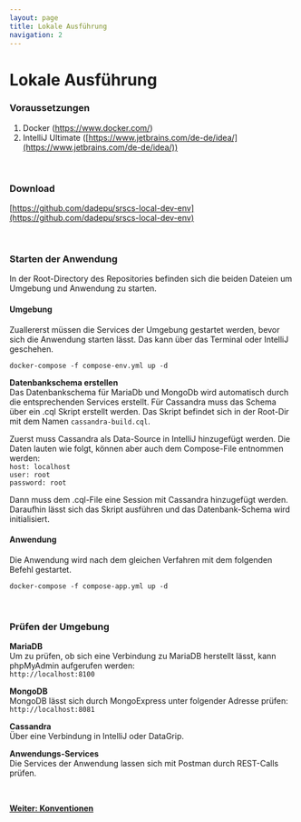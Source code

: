 ```yaml
---
layout: page
title: Lokale Ausführung
navigation: 2
---
```


# Lokale Ausführung

### Voraussetzungen

1. Docker (https://www.docker.com/)
2. IntelliJ Ultimate ([https://www.jetbrains.com/de-de/idea/](https://www.jetbrains.com/de-de/idea/))

<br/>

### Download

[https://github.com/dadepu/srscs-local-dev-env](https://github.com/dadepu/srscs-local-dev-env)

<br/>

### Starten der Anwendung

In der Root-Directory des Repositories befinden sich die beiden Dateien um Umgebung und Anwendung zu starten.


#### Umgebung
 
Zuallererst müssen die Services der Umgebung gestartet werden, bevor sich die Anwendung starten lässt. Das kann über das Terminal oder IntelliJ geschehen.

```
docker-compose -f compose-env.yml up -d
```

**Datenbankschema erstellen**  
Das Datenbankschema für MariaDb und MongoDb wird automatisch durch die entsprechenden Services erstellt. Für Cassandra muss das Schema über ein .cql Skript erstellt werden. Das Skript befindet sich in der Root-Dir mit dem Namen `cassandra-build.cql`. 

Zuerst muss Cassandra als Data-Source in IntelliJ hinzugefügt werden. Die Daten lauten wie folgt, können aber auch dem Compose-File entnommen werden:  
`host: localhost`  
`user: root`  
`password: root`

Dann muss dem .cql-File eine Session mit Cassandra hinzugefügt werden. Daraufhin lässt sich das Skript ausführen und das Datenbank-Schema wird initialisiert.

#### Anwendung

Die Anwendung wird nach dem gleichen Verfahren mit dem folgenden Befehl gestartet.

```
docker-compose -f compose-app.yml up -d
```

<br/>

### Prüfen der Umgebung

**MariaDB**  
Um zu prüfen, ob sich eine Verbindung zu MariaDB herstellt lässt, kann phpMyAdmin aufgerufen werden:  
`http://localhost:8100`

**MongoDB**  
MongoDB lässt sich durch MongoExpress unter folgender Adresse prüfen:  
`http://localhost:8081`

**Cassandra**  
Über eine Verbindung in IntelliJ oder DataGrip.

**Anwendungs-Services**  
Die Services der Anwendung lassen sich mit Postman durch REST-Calls prüfen.

<br/>

[**Weiter: Konventionen**](/srscs-doc/conventions.html)